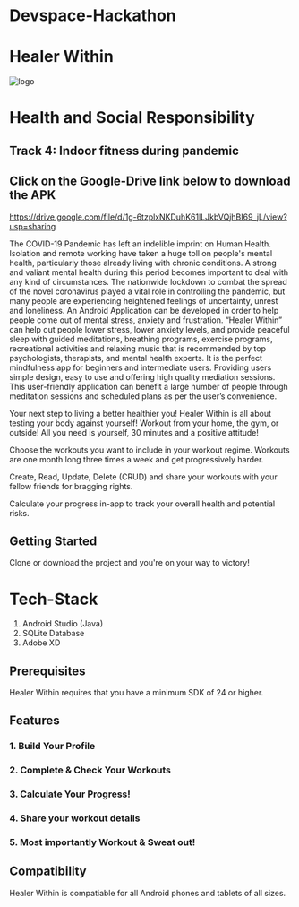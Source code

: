 # Devspace-Hackathon

# Healer Within
![logo](https://user-images.githubusercontent.com/54894091/111880325-dda96080-89d0-11eb-96b6-ab3ba9ccfa0d.jpg)

# Health and Social Responsibility

## Track 4: Indoor fitness during pandemic

## Click on the Google-Drive link below to download the APK
https://drive.google.com/file/d/1g-6tzplxNKDuhK61lLJkbVQjhBI69_jL/view?usp=sharing


The COVID-19 Pandemic has left an indelible imprint on Human
Health. Isolation and remote working have taken a huge toll on people's
mental health, particularly those already living with chronic conditions.
A strong and valiant mental health during this period becomes
important to deal with any kind of circumstances. The nationwide
lockdown to combat the spread of the novel coronavirus played a vital
role in controlling the pandemic, but many people are experiencing
heightened feelings of uncertainty, unrest and loneliness. An Android
Application can be developed in order to help people come out of mental
stress, anxiety and frustration. “Healer Within” can help out people
lower stress, lower anxiety levels, and provide peaceful sleep with
guided meditations, breathing programs, exercise programs,
recreational activities and relaxing music that is recommended by top
psychologists, therapists, and mental health experts. It is the perfect
mindfulness app for beginners and intermediate users. Providing users
simple design, easy to use and offering high quality mediation sessions.
This user-friendly application can benefit a large number of people
through meditation sessions and scheduled plans as per the user’s
convenience.

Your next step to living a better healthier you!
Healer Within is all about testing your body against yourself! Workout from your home, the gym, or outside!
All you need is yourself, 30 minutes and a positive attitude!

Choose the workouts you want to include in your workout regime.
Workouts are one month long three times a week and get progressively harder.

Create, Read, Update, Delete (CRUD) and share your workouts with your fellow friends for bragging rights.

Calculate your progress in-app to track your overall health and potential risks.



## Getting Started

Clone or download the project and you're on your way to victory!

# Tech-Stack

1. Android Studio (Java)
2. SQLite Database
3. Adobe XD

## Prerequisites

Healer Within requires that you have a minimum SDK of 24 or higher.


## Features

### 1. Build Your Profile


### 2. Complete & Check Your Workouts


### 3. Calculate Your Progress!


### 4. Share your workout details


### 5. Most importantly Workout & Sweat out!


## Compatibility


Healer Within is compatiable for all Android phones and tablets of all sizes.



